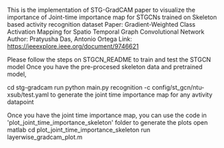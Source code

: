 This is the implementation of STG-GradCAM paper to visualize the importance of Joint-time importance map for STGCNs trained on Skeleton based activity recognition dataset
Paper: Gradient-Weighted Class Activation Mapping for Spatio Temporal Graph Convolutional Network
Author: Pratyusha Das, Antonio Ortega
Link: https://ieeexplore.ieee.org/document/9746621

Please follow the steps on STGCN_README to train and test the STGCN model
Once you have the pre-procesed skeleton data and pretrained model, 

cd stg-gradcam
run python main.py recognition -c config/st_gcn/ntu-xsub/test.yaml
to generate the joint time importance map for any avtivity datapoint

Once you have the joint time importance map, you can use the code in 'plot_joint_time_importance_skeleton' folder to generate the plots
open matlab
cd plot_joint_time_importance_skeleton
run layerwise_gradcam_plot.m


